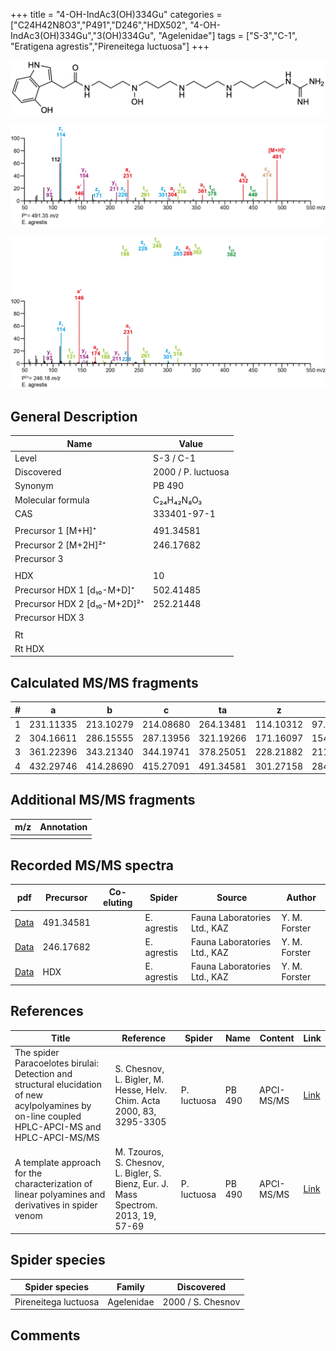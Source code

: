 +++
title = "4-OH-IndAc3(OH)334Gu"
categories = ["C24H42N8O3","P491","D246","HDX502",
"4-OH-IndAc3(OH)334Gu","3(OH)334Gu",
"Agelenidae"]
tags = ["S-3","C-1",
"Eratigena agrestis","Pireneitega luctuosa"]
+++

![](/img/4-OH-IndAc3(OH)334Gu.png)

![](/img_MSMS/491_4-OH-IndAc3(OH)334Gu_Ea.png?classes=border)

![](/img_MSMS/491_4-OH-IndAc3(OH)334Gu_Ea_2.png?classes=border)

## General Description

| Name                         | Value              |
|------------------------------|--------------------|
| Level                        | S-3 / C-1          |
| Discovered                   | 2000 / P. luctuosa |
| Synonym                      | PB 490             |
| Molecular formula            | C₂₄H₄₂N₈O₃         |
| CAS                          | 333401-97-1        |
|                              |                    |
| Precursor 1 [M+H]⁺           | 491.34581          |
| Precursor 2 [M+2H]²⁺         | 246.17682          |
| Precursor 3                  |                    |
|                              |                    |
| HDX                          | 10                 |
| Precursor HDX 1 [d₁₀-M+D]⁺   | 502.41485          |
| Precursor HDX 2 [d₁₀-M+2D]²⁺ | 252.21448          |
| Precursor HDX 3              |                    |
|                              |                    |
| Rt                           |                    |
| Rt HDX                       |                    |

## Calculated MS/MS fragments

| # | a         | b         | c         | ta        | z         | y         | tz        |
|---|-----------|-----------|-----------|-----------|-----------|-----------|-----------|
| 1 | 231.11335 | 213.10279 | 214.08680 | 264.13481 | 114.10312 | 97.07657  | 131.12967 |
| 2 | 304.16611 | 286.15555 | 287.13956 | 321.19266 | 171.16097 | 154.13442 | 188.18752 |
| 3 | 361.22396 | 343.21340 | 344.19741 | 378.25051 | 228.21882 | 211.19227 | 261.24028 |
| 4 | 432.29746 | 414.28690 | 415.27091 | 491.34581 | 301.27158 | 284.24503 | 318.29813 |

## Additional MS/MS fragments

| m/z | Annotation |
|-----|------------|
|     |            |

## Recorded MS/MS spectra

| pdf | Precursor | Co-eluting | Spider | Source | Author |
|-----|-----------|------------|--------|--------|--------|
| [Data](/pdf/E-agrestis/491_4-OH-IndAc3(OH)334Gu_Ea.pdf) | 491.34581 |            | E. agrestis | Fauna Laboratories Ltd., KAZ | Y. M. Forster |
| [Data](/pdf/E-agrestis/491_4-OH-IndAc3(OH)334Gu_Ea_2.pdf) | 246.17682 |            | E. agrestis | Fauna Laboratories Ltd., KAZ | Y. M. Forster |
| [Data](/pdf/E-agrestis/491_4-OH-IndAc3(OH)334Gu_Ea_HDX.pdf) | HDX |            | E. agrestis | Fauna Laboratories Ltd., KAZ | Y. M. Forster |

## References

| Title                                                                                                                                           | Reference                                                                           | Spider      | Name   | Content    | Link                                                                                                                           |
|-------------------------------------------------------------------------------------------------------------------------------------------------|-------------------------------------------------------------------------------------|-------------|--------|------------|--------------------------------------------------------------------------------------------------------------------------------|
| The spider Paracoelotes birulai: Detection and structural elucidation of new acylpolyamines by on-line coupled HPLC-APCI-MS and HPLC-APCI-MS/MS | S. Chesnov, L. Bigler, M. Hesse, Helv. Chim. Acta 2000, 83, 3295-3305               | P. luctuosa | PB 490 | APCI-MS/MS | [Link](https://onlinelibrary.wiley.com/doi/abs/10.1002/1522-2675%2820001220%2983%3A12%3C3295%3A%3AAID-HLCA3295%3E3.0.CO%3B2-1) |
| A template approach for the characterization of linear polyamines and derivatives in spider venom                                               | M. Tzouros, S. Chesnov, L. Bigler, S. Bienz, Eur. J. Mass Spectrom. 2013, 19, 57-69 | P. luctuosa | PB 490 | APCI-MS/MS | [Link](https://journals.sagepub.com/doi/10.1255/ejms.1213)                                                                     |

## Spider species

| Spider species       | Family     | Discovered        |
|----------------------|------------|-------------------|
| Pireneitega luctuosa | Agelenidae | 2000 / S. Chesnov |

## Comments